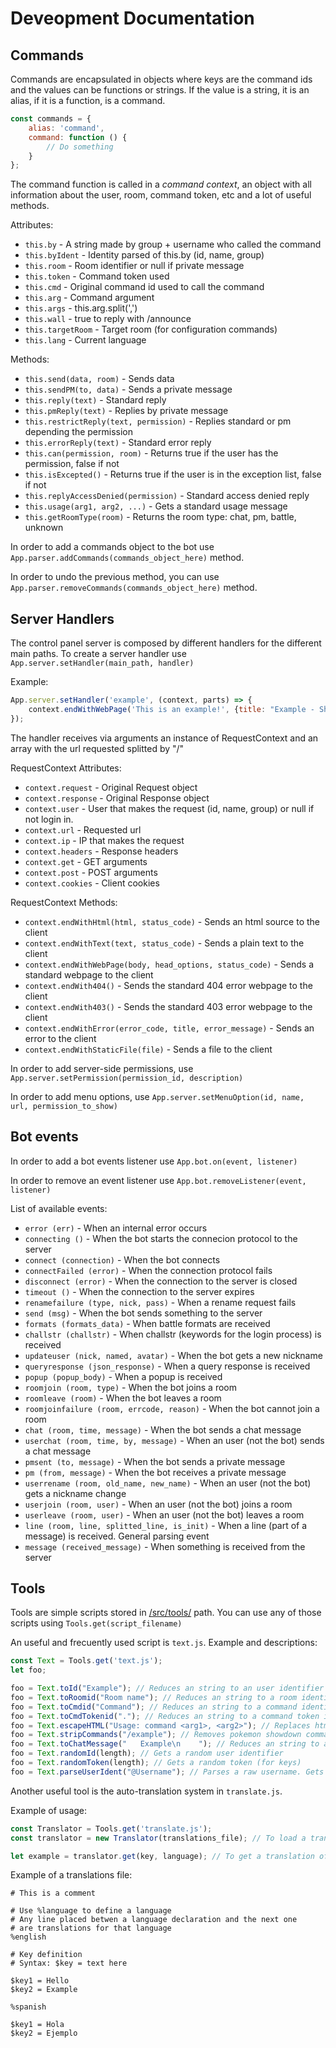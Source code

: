 Deveopment Documentation
====================

Commands
------------

Commands are encapsulated in objects where keys are the command ids and the values can be functions or strings. If the value is a string, it is an alias, if it is a function, is a command.

```js
const commands = {
	alias: 'command',
	command: function () {
		// Do something
	}
};
```

The command function is called in a *command context*, an object with all information about the user, room, command token, etc and a lot of useful methods.

Attributes:

 - `this.by` - A string made by group + username who called the command
 - `this.byIdent` - Identity parsed of this.by (id, name, group)
 - `this.room` - Room identifier or null if private message
 - `this.token` - Command token used
 - `this.cmd` - Original command id used to call the command
 - `this.arg` - Command argument
 - `this.args` - this.arg.split(',')
 - `this.wall` - true to reply with /announce
 - `this.targetRoom` - Target room (for configuration commands)
 - `this.lang` - Current language

Methods:

 - `this.send(data, room)` - Sends data
 - `this.sendPM(to, data)` - Sends a private message
 - `this.reply(text)` - Standard reply
 - `this.pmReply(text)` - Replies by private message
 - `this.restrictReply(text, permission)` - Replies standard or pm depending the permission
 - `this.errorReply(text)` - Standard error reply
 - `this.can(permission, room)` - Returns true if the user has the permission, false if not
 - `this.isExcepted()` - Returns true if the user is in the exception list, false if not
 - `this.replyAccessDenied(permission)` - Standard access denied reply
 - `this.usage(arg1, arg2, ...)` - Gets a standard usage message
 - `this.getRoomType(room)` - Returns the room type: chat, pm, battle, unknown
 

In order to add a commands object to the bot use `App.parser.addCommands(commands_object_here)` method.

In order to undo the previous method, you can use `App.parser.removeCommands(commands_object_here)` method.

Server Handlers
------------

The control panel server is composed by different handlers for the different main paths. To create a server handler use `App.server.setHandler(main_path, handler)`

Example:
```js
App.server.setHandler('example', (context, parts) => {
	context.endWithWebPage('This is an example!', {title: "Example - Showdown ChatBot"});
});
```

The handler receives via arguments an instance of RequestContext and an array with the url requested splitted by "/"

RequestContext Attributes:
 - `context.request` - Original Request object
 - `context.response` - Original Response object
 - `context.user` - User that makes the request (id, name, group) or null if not login in.
 - `context.url` - Requested url
 - `context.ip` - IP that makes the request
 - `context.headers` - Response headers
 - `context.get` - GET arguments
 - `context.post` - POST arguments
 - `context.cookies` - Client cookies

RequestContext Methods:
 - `context.endWithHtml(html, status_code)` - Sends an html source to the client
 - `context.endWithText(text, status_code)` - Sends a plain text to the client
 - `context.endWithWebPage(body, head_options, status_code)` - Sends a standard webpage to the client
 - `context.endWith404()` - Sends the standard 404 error webpage to the client
 - `context.endWith403()` - Sends the standard 403 error webpage to the client
 - `context.endWithError(error_code, title, error_message)` - Sends an error to the client
 - `context.endWithStaticFile(file)` - Sends a file to the client

In order to add server-side permissions, use `App.server.setPermission(permission_id, description)`

In order to add menu options, use `App.server.setMenuOption(id, name, url, permission_to_show)`

Bot events
------------

In order to add a bot events listener use `App.bot.on(event, listener)`

In order to remove an event listener use `App.bot.removeListener(event, listener)`

List of available events:
 - `error (err)` - When an internal error occurs
 - `connecting ()` - When the bot starts the connecion protocol to the server
 - `connect (connection)` - When the bot connects
 - `connectFailed (error)` - When the connection protocol fails
 - `disconnect (error)` - When the connection to the server is closed
 - `timeout ()` - When the connection to the server expires
 - `renamefailure (type, nick, pass)` - When a rename request fails
 - `send (msg)` - When the bot sends something to the server
 - `formats (formats_data)` - When battle formats are received
 - `challstr (challstr)` - When challstr (keywords for the login process) is received 
 - `updateuser (nick, named, avatar)` - When the bot gets a new nickname
 - `queryresponse (json_response)` - When a query response is received
 - `popup (popup_body)` - When a popup is received
 - `roomjoin (room, type)` - When the bot joins a room
 - `roomleave (room)` - When the bot leaves a room
 - `roomjoinfailure (room, errcode, reason)` - When the bot cannot join a room
 - `chat (room, time, message)` - When the bot sends a chat message
 - `userchat (room, time, by, message)` - When an user (not the bot) sends a chat message
 - `pmsent (to, message)` - When the bot sends a private message
 - `pm (from, message)` - When the bot receives a private message
 - `userrename (room, old_name, new_name)` - When an user (not the bot) gets a nickname change
 - `userjoin (room, user)` -  When an user (not the bot) joins a room
 - `userleave (room, user)` - When an user (not the bot) leaves a room
 - `line (room, line, splitted_line, is_init)` - When a line (part of a message) is received. General parsing event
 - `message (received_message)` - When something is received from the server

Tools
------------

Tools are simple scripts stored in [/src/tools/](https://github.com/asanrom/Showdown-ChatBot/tree/master/src/tools) path. You can use any of those scripts using `Tools.get(script_filename)`

An useful and frecuently used script is `text.js`. Example and descriptions:
```js
const Text = Tools.get('text.js');
let foo;

foo = Text.toId("Example"); // Reduces an string to an user identifier
foo = Text.toRoomid("Room name"); // Reduces an string to a room identifier
foo = Text.toCmdid("Command"); // Reduces an string to a command identifier
foo = Text.toCmdTokenid("."); // Reduces an string to a command token identifier
foo = Text.escapeHTML("Usage: command <arg1>, <arg2>"); // Replaces html reserved characters
foo = Text.stripCommands("/example"); // Removes pokemon showdown commands from a chat message
foo = Text.toChatMessage("   Example\n    "); // Reduces an string to a chat message
foo = Text.randomId(length); // Gets a random user identifier
foo = Text.randomToken(length); // Gets a random token (for keys)
foo = Text.parseUserIdent("@Username"); // Parses a raw username. Gets an object like {id: 'username', name: 'Username', group: '@'}
```

Another useful tool is the auto-translation system in `translate.js`. 

Example of usage:
```js
const Translator = Tools.get('translate.js');
const translator = new Translator(translations_file); // To load a translations file

let example = translator.get(key, language); // To get a translation of a key
```

Example of a translations file:
```
# This is a comment

# Use %language to define a language
# Any line placed betwen a language declaration and the next one
# are translations for that language
%english

# Key definition
# Syntax: $key = text here

$key1 = Hello
$key2 = Example

%spanish

$key1 = Hola
$key2 = Ejemplo
```
